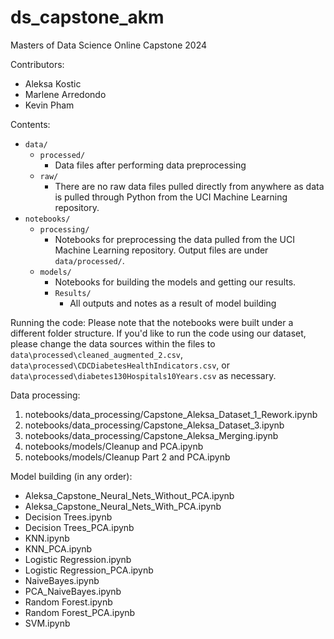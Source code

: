 # ds_capstone_akm
Masters of Data Science Online Capstone 2024

Contributors: 
- Aleksa Kostic
- Marlene Arredondo
- Kevin Pham

Contents:
- `data/`
    - `processed/`
        - Data files after performing data preprocessing
    - `raw/`
        - There are no raw data files pulled directly from anywhere as data is pulled through Python from the UCI Machine Learning repository. 
- `notebooks/`
    - `processing/`
        - Notebooks for preprocessing the data pulled from the UCI Machine Learning repository. Output files are under `data/processed/`.
    - `models/`
        - Notebooks for building the models and getting our results.
        - `Results/`
            - All outputs and notes as a result of model building

Running the code: Please note that the notebooks were built under a different folder structure. If you'd like to run the code using our dataset, please change the data sources within the files to `data\processed\cleaned_augmented_2.csv`, `data\processed\CDCDiabetesHealthIndicators.csv`, or `data\processed\diabetes130Hospitals10Years.csv` as necessary.

Data processing: 
1. notebooks/data_processing/Capstone_Aleksa_Dataset_1_Rework.ipynb
2. notebooks/data_processing/Capstone_Aleksa_Dataset_3.ipynb
3. notebooks/data_processing/Capstone_Aleksa_Merging.ipynb
4. notebooks/models/Cleanup and PCA.ipynb
5. notebooks/models/Cleanup Part 2 and PCA.ipynb

Model building (in any order):
- Aleksa_Capstone_Neural_Nets_Without_PCA.ipynb
- Aleksa_Capstone_Neural_Nets_With_PCA.ipynb
- Decision Trees.ipynb
- Decision Trees_PCA.ipynb
- KNN.ipynb
- KNN_PCA.ipynb
- Logistic Regression.ipynb
- Logistic Regression_PCA.ipynb
- NaiveBayes.ipynb
- PCA_NaiveBayes.ipynb
- Random Forest.ipynb
- Random Forest_PCA.ipynb
- SVM.ipynb
